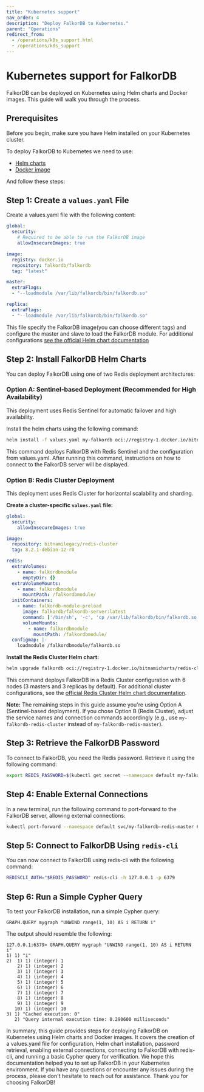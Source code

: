 ```yaml
---
title: "Kubernetes support"
nav_order: 4
description: "Deploy FalkorDB to Kubernetes."
parent: "Operations"
redirect_from:
  - /operations/k8s_support.html
  - /operations/k8s_support
---
```


# Kubernetes support for FalkorDB

FalkorDB can be deployed on Kubernetes using Helm charts and Docker images. This guide will walk you through the process.

## Prerequisites

Before you begin, make sure you have Helm installed on your Kubernetes cluster.

To deploy FalkorDB to Kubernetes we need to use:

* [Helm charts](https://bitnami.com/stack/redis/helm)
* [Docker image](https://hub.docker.com/r/falkordb/falkordb)

And follow these steps:

## Step 1: Create a `values.yaml` File

Create a values.yaml file with the following content:

```yaml
global:
  security:
    # Required to be able to run the FalkorDB image
    allowInsecureImages: true

image:
  registry: docker.io
  repository: falkordb/falkordb
  tag: "latest"

master:
  extraFlags:
  - "--loadmodule /var/lib/falkordb/bin/falkordb.so"

replica:
  extraFlags:
  - "--loadmodule /var/lib/falkordb/bin/falkordb.so"
```

This file specify the FalkorDB image(you can choose different tags)
and configure the master and slave to load the FalkorDB module.
For additional configurations [see the official Helm chart documentation](https://github.com/bitnami/charts/blob/main/bitnami/redis/values.yaml)

## Step 2: Install FalkorDB Helm Charts

You can deploy FalkorDB using one of two Redis deployment architectures:

### Option A: Sentinel-based Deployment (Recommended for High Availability)

This deployment uses Redis Sentinel for automatic failover and high availability.

Install the helm charts using the following command:

```bash
helm install -f values.yaml my-falkordb oci://registry-1.docker.io/bitnamicharts/redis
```

This command deploys FalkorDB with Redis Sentinel and the configuration from values.yaml.
After running this command, instructions on how to connect to the FalkorDB server will be displayed.

### Option B: Redis Cluster Deployment

This deployment uses Redis Cluster for horizontal scalability and sharding.

**Create a cluster-specific `values.yaml` file:**

```yaml
global:
  security:
    allowInsecureImages: true

image:
  repository: bitnamilegacy/redis-cluster
  tag: 8.2.1-debian-12-r0

redis:
  extraVolumes:
    - name: falkordbmodule
      emptyDir: {}
  extraVolumeMounts:
    - name: falkordbmodule
      mountPath: /falkordbmodule/
  initContainers:
    - name: falkordb-module-preload
      image: falkordb/falkordb-server:latest
      command: ['/bin/sh', '-c', 'cp /var/lib/falkordb/bin/falkordb.so /falkordbmodule/']
      volumeMounts:
        - name: falkordbmodule
          mountPath: /falkordbmodule/
  configmap: |-
    loadmodule /falkordbmodule/falkordb.so
```

**Install the Redis Cluster Helm chart:**

```bash
helm upgrade falkordb oci://registry-1.docker.io/bitnamicharts/redis-cluster --values values.yaml --install
```

This command deploys FalkorDB in a Redis Cluster configuration with 6 nodes (3 masters and 3 replicas by default).
For additional cluster configurations, see the [official Redis Cluster Helm chart documentation](https://artifacthub.io/packages/helm/bitnami/redis-cluster).

**Note:** The remaining steps in this guide assume you're using Option A (Sentinel-based deployment). If you chose Option B (Redis Cluster), adjust the service names and connection commands accordingly (e.g., use `my-falkordb-redis-cluster` instead of `my-falkordb-redis-master`).

## Step 3: Retrieve the FalkorDB Password

To connect to FalkorDB, you need the Redis password. Retrieve it using the following command:

```bash
export REDIS_PASSWORD=$(kubectl get secret --namespace default my-falkordb-redis -o jsonpath="{.data.redis-password}" | base64 -d)
```

## Step 4: Enable External Connections

In a new terminal, run the following command to port-forward to the FalkorDB server, allowing external connections:

```bash
kubectl port-forward --namespace default svc/my-falkordb-redis-master 6379:6379
```

## Step 5: Connect to FalkorDB Using `redis-cli`

You can now connect to FalkorDB using redis-cli with the following command:

```bash
REDISCLI_AUTH="$REDIS_PASSWORD" redis-cli -h 127.0.0.1 -p 6379
```

## Step 6: Run a Simple Cypher Query

To test your FalkorDB installation, run a simple Cypher query:

```
GRAPH.QUERY mygraph "UNWIND range(1, 10) AS i RETURN i"
```

The output should resemble the following:

```
127.0.0.1:6379> GRAPH.QUERY mygraph "UNWIND range(1, 10) AS i RETURN i"
1) 1) "i"
2)  1) 1) (integer) 1
    2) 1) (integer) 2
    3) 1) (integer) 3
    4) 1) (integer) 4
    5) 1) (integer) 5
    6) 1) (integer) 6
    7) 1) (integer) 7
    8) 1) (integer) 8
    9) 1) (integer) 9
   10) 1) (integer) 10
3) 1) "Cached execution: 0"
   2) "Query internal execution time: 0.290600 milliseconds"
```

In summary, this guide provides steps for deploying FalkorDB on Kubernetes using Helm charts and Docker images. It covers the creation of a values.yaml file for configuration, Helm chart installation, password retrieval, enabling external connections, connecting to FalkorDB with redis-cli, and running a basic Cypher query for verification. We hope this documentation helped you to set up FalkorDB in your Kubernetes environment. If you have any questions or encounter any issues during the process, please don't hesitate to reach out for assistance. Thank you for choosing FalkorDB!
